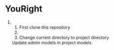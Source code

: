# YouRight

<ol>
  <li>
  <ol>
    <li> First clone this repository <li>
    <li> Change current directory to project directory </li>
  </ol>
  </li>
  Update admin models in project models
  <ol>
  </ol>
</ol>
